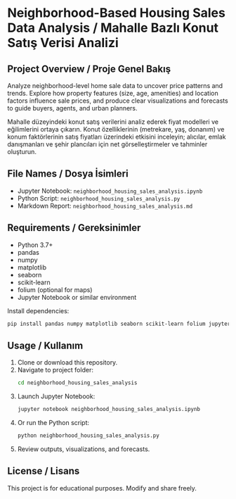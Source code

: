# Neighborhood-Based Housing Sales Data Analysis / Mahalle Bazlı Konut Satış Verisi Analizi

## Project Overview / Proje Genel Bakış
Analyze neighborhood-level home sale data to uncover price patterns and trends. Explore how property features (size, age, amenities) and location factors influence sale prices, and produce clear visualizations and forecasts to guide buyers, agents, and urban planners.

Mahalle düzeyindeki konut satış verilerini analiz ederek fiyat modelleri ve eğilimlerini ortaya çıkarın. Konut özelliklerinin (metrekare, yaş, donanım) ve konum faktörlerinin satış fiyatları üzerindeki etkisini inceleyin; alıcılar, emlak danışmanları ve şehir plancıları için net görselleştirmeler ve tahminler oluşturun.

## File Names / Dosya İsimleri
- Jupyter Notebook: `neighborhood_housing_sales_analysis.ipynb`
- Python Script: `neighborhood_housing_sales_analysis.py`
- Markdown Report: `neighborhood_housing_sales_analysis.md`

## Requirements / Gereksinimler
- Python 3.7+
- pandas
- numpy
- matplotlib
- seaborn
- scikit-learn
- folium (optional for maps)
- Jupyter Notebook or similar environment

Install dependencies:
```bash
pip install pandas numpy matplotlib seaborn scikit-learn folium jupyter
```

## Usage / Kullanım
1. Clone or download this repository.  
2. Navigate to project folder:
   ```bash
   cd neighborhood_housing_sales_analysis
   ```
3. Launch Jupyter Notebook:
   ```bash
   jupyter notebook neighborhood_housing_sales_analysis.ipynb
   ```
4. Or run the Python script:
   ```bash
   python neighborhood_housing_sales_analysis.py
   ```
5. Review outputs, visualizations, and forecasts.

## License / Lisans
This project is for educational purposes. Modify and share freely.

